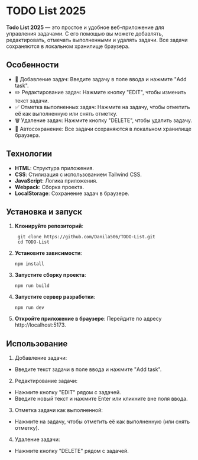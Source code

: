 # TODO List 2025

__Todo List 2025__ — это простое и удобное веб-приложение для управления задачами. С его помощью вы можете добавлять, редактировать, отмечать выполненными и удалять задачи. Все задачи сохраняются в локальном хранилище браузера.

## Особенности
* 📝 Добавление задач: Введите задачу в поле ввода и нажмите "Add task".
* ✏️ Редактирование задач: Нажмите кнопку "EDIT", чтобы изменить текст задачи.
* ✅ Отметка выполненных задач: Нажмите на задачу, чтобы отметить её как выполненную или снять отметку.
* 🗑️ Удаление задач: Нажмите кнопку "DELETE", чтобы удалить задачу.
* 💾 Автосохранение: Все задачи сохраняются в локальном хранилище браузера.

## Технологии
* __HTML__: Структура приложения.
* __CSS__: Стилизация с использованием Tailwind CSS.
* __JavaScript__: Логика приложения.
* __Webpack__: Сборка проекта.
* __LocalStorage__: Сохранение задач в браузере.

## Установка и запуск
1. __Клонируйте репозиторий__:
   ```
    git clone https://github.com/Danila506/TODO-List.git
    cd TODO-List
   ```
2. __Установите зависимости__:
   ```
   npm install
   ```
3. __Запустите сборку проекта__:
   ```
   npm run build
   ```
4. __Запустите сервер разработки__:
   ```
   npm run dev
   ```
5. __Откройте приложение в браузере__:
  Перейдите по адресу http://localhost:5173.

## Использование
1. Добавление задачи:
  * Введите текст задачи в поле ввода и нажмите "Add task".

2. Редактирование задачи:
  * Нажмите кнопку "EDIT" рядом с задачей.
  * Введите новый текст и нажмите Enter или кликните вне поля ввода.

3. Отметка задачи как выполненной:
  * Нажмите на задачу, чтобы отметить её как выполненную (или снять отметку).

4. Удаление задачи:
  * Нажмите кнопку "DELETE" рядом с задачей.
